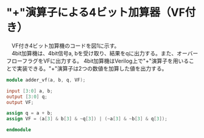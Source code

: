 # "+"演算子による4ビット加算器（VF付き）
　VF付き4ビット加算機のコードを図1に示す。  
　4bit加算機は、4bit信号a, bを受け取り、結果をqに出力する。また、オーバーフローフラグをVFに出力する。
4bit加算機はVerilog上で"+"演算子を用いることで実装できる。"+"演算子は2つの数値を加算した値を出力する。

```verilog
module adder_vf(a, b, q, VF);

input [3:0] a, b;
output [3:0] q;
output VF;

assign q = a + b;
assign VF = (a[3] & b[3] & ~q[3]) | (~a[3] & ~b[3] & q[3]);

endmodule
```